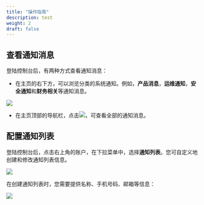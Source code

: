 ```yaml
---
title: "操作指南"
description: test
weight: 2
draft: false
---
```




## 查看通知消息

登陆控制台后，有两种方式查看通知消息：

- 在主页的右下方，可以浏览分类的系统通知。例如，**产品消息**，**运维通知**，**安全通知**和**财务相关**等通知消息。

![](../../_images/notification-right-bottom.png)

- 在主页顶部的导航栏，点击![](../../_images/notification-bell.png)，可查看全部的通知消息。

## 配置通知列表

登陆控制台后，点击右上角的账户，在下拉菜单中，选择**通知列表**。您可自定义地创建和修改通知列表信息。

![](../../_images/notification-configuration.png)

在创建通知列表时，您需要提供名称、手机号码、邮箱等信息：

![](../../_images/creating-notification.png)

